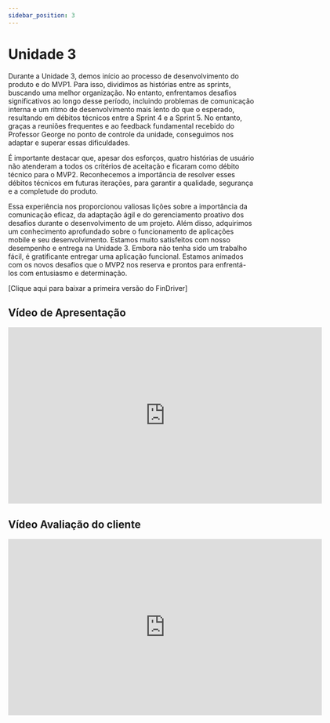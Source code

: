 ```yaml
---
sidebar_position: 3
---
```


# Unidade 3

Durante a Unidade 3, demos início ao processo de desenvolvimento do produto e do MVP1. Para isso, dividimos as histórias entre as sprints, buscando uma melhor organização. No entanto, enfrentamos desafios significativos ao longo desse período, incluindo problemas de comunicação interna e um ritmo de desenvolvimento mais lento do que o esperado, resultando em débitos técnicos entre a Sprint 4 e a Sprint 5. No entanto, graças a reuniões frequentes e ao feedback fundamental recebido do Professor George no ponto de controle da unidade, conseguimos nos adaptar e superar essas dificuldades.

É importante destacar que, apesar dos esforços, quatro histórias de usuário não atenderam a todos os critérios de aceitação e ficaram como débito técnico para o MVP2. Reconhecemos a importância de resolver esses débitos técnicos em futuras iterações, para garantir a qualidade, segurança e a completude do produto.

Essa experiência nos proporcionou valiosas lições sobre a importância da comunicação eficaz, da adaptação ágil e do gerenciamento proativo dos desafios durante o desenvolvimento de um projeto. Além disso, adquirimos um conhecimento aprofundado sobre o funcionamento de aplicações mobile e seu desenvolvimento. Estamos muito satisfeitos com nosso desempenho e entrega na Unidade 3. Embora não tenha sido um trabalho fácil, é gratificante entregar uma aplicação funcional. Estamos animados com os novos desafios que o MVP2 nos reserva e prontos para enfrentá-los com entusiasmo e determinação.

[Clique aqui para baixar a primeira versão do FinDriver]

## Vídeo de Apresentação

<iframe src="https://unbbr-my.sharepoint.com/personal/211041099_aluno_unb_br/_layouts/15/embed.aspx?UniqueId=7dfb1568-a322-4e52-a076-d7ec5952e1c1&embed=%7B%22ust%22%3Atrue%2C%22hv%22%3A%22CopyEmbedCode%22%7D&referrer=StreamWebApp&referrerScenario=EmbedDialog.Create" width="640" height="360" frameborder="0" scrolling="no" allowfullscreen title="Meu Filme 2.mov"></iframe>

## Vídeo Avaliação do cliente

<iframe src="https://unbbr-my.sharepoint.com/personal/211041099_aluno_unb_br/_layouts/15/embed.aspx?UniqueId=74fe25b4-5f0e-4e6a-8f7b-e3cce5089208&embed=%7B%22ust%22%3Atrue%2C%22hv%22%3A%22CopyEmbedCode%22%7D&referrer=StreamWebApp&referrerScenario=EmbedDialog.Create" width="640" height="360" frameborder="0" scrolling="no" allowfullscreen title="Avaliação cliente FinDriver - MVP1.mp4"></iframe>
